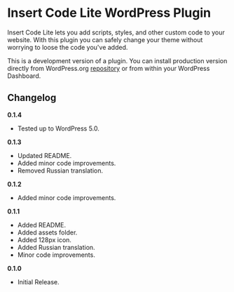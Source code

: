 # Insert Code Lite WordPress Plugin

Insert Code Lite lets you add scripts, styles, and other custom code to your website. With this plugin you can safely change your theme without worrying to loose the code you've added.

This is a development version of a plugin. You can install production version directly from WordPress.org [repository](https://wordpress.org/plugins/insert-code-lite/) or from within your WordPress Dashboard.

## Changelog

**0.1.4**

* Tested up to WordPress 5.0.

**0.1.3**

* Updated README.
* Added minor code improvements.
* Removed Russian translation.

**0.1.2**

* Added minor code improvements.

**0.1.1**

* Added README.
* Added assets folder.
* Added 128px icon.
* Added Russian translation.
* Minor code improvements.

**0.1.0**

* Initial Release.
